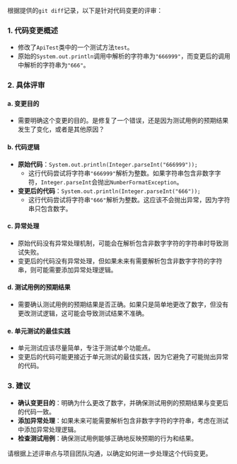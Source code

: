 根据提供的`git diff`记录，以下是针对代码变更的评审：

### 1. 代码变更概述
- 修改了`ApiTest`类中的一个测试方法`test`。
- 原始的`System.out.println`调用中解析的字符串为`"666999"`，而变更后的调用中解析的字符串为`"666"`。

### 2. 具体评审

#### a. 变更目的
- 需要明确这个变更的目的。是修复了一个错误，还是因为测试用例的预期结果发生了变化，或者是其他原因？

#### b. 代码逻辑
- **原始代码**：`System.out.println(Integer.parseInt("666999"));`
  - 这行代码尝试将字符串`"666999"`解析为整数。如果字符串包含非数字字符，`Integer.parseInt`会抛出`NumberFormatException`。
- **变更后的代码**：`System.out.println(Integer.parseInt("666"));`
  - 这行代码尝试将字符串`"666"`解析为整数。这应该不会抛出异常，因为字符串只包含数字。

#### c. 异常处理
- 原始代码没有异常处理机制，可能会在解析包含非数字字符的字符串时导致测试失败。
- 变更后的代码没有异常处理，但如果未来有需要解析包含非数字字符的字符串，则可能需要添加异常处理逻辑。

#### d. 测试用例的预期结果
- 需要确认测试用例的预期结果是否正确。如果只是简单地更改了数字，但没有更改测试逻辑，这可能会导致测试结果不准确。

#### e. 单元测试的最佳实践
- 单元测试应该尽量简单，专注于测试单个功能点。
- 变更后的代码可能更接近于单元测试的最佳实践，因为它避免了可能抛出异常的代码。

### 3. 建议
- **确认变更目的**：明确为什么更改了数字，并确保测试用例的预期结果与变更后的代码一致。
- **添加异常处理**：如果未来可能需要解析包含非数字字符的字符串，考虑在测试中添加异常处理逻辑。
- **检查测试用例**：确保测试用例能够正确地反映预期的行为和结果。

请根据上述评审点与项目团队沟通，以确定如何进一步处理这个代码变更。